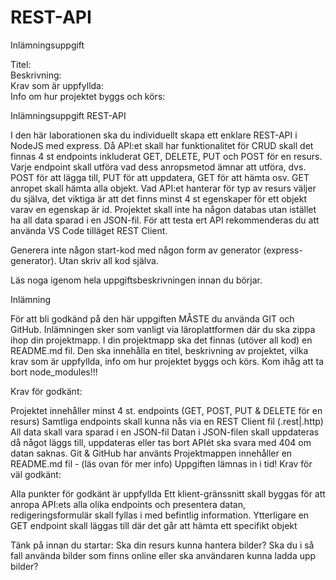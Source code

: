 # REST-API
Inlämningsuppgift 

Titel:
<br>
Beskrivning:
<br>
Krav som är uppfyllda:
<br>
Info om hur projektet byggs och körs:
<br>


Inlämningsuppgift
REST-API

 

I den här laborationen ska du individuellt skapa ett enklare REST-API i NodeJS med express. Då API:et skall har funktionalitet för CRUD skall det finnas 4 st endpoints inkluderat GET, DELETE, PUT och POST för en resurs. Varje endpoint skall utföra vad dess anropsmetod ämnar att utföra, dvs. POST för att lägga till, PUT för att uppdatera, GET för att hämta osv. GET anropet skall hämta alla objekt. Vad API:et hanterar för typ av resurs väljer du själva, det viktiga är att det finns minst 4 st egenskaper för ett objekt varav en egenskap är id. Projektet skall inte ha någon databas utan istället ha all data sparad i en JSON-fil. För att testa ert API rekommenderas du att använda VS Code tilläget REST Client.

 

Generera inte någon start-kod med någon form av generator (express-generator). Utan skriv all kod själva.

 

Läs noga igenom hela uppgiftsbeskrivningen innan du börjar.

Inlämning

För att bli godkänd på den här uppgiften MÅSTE du använda GIT och GitHub. Inlämningen sker som vanligt via läroplattformen där du ska zippa ihop din projektmapp. I din projektmapp ska det finnas (utöver all kod) en README.md fil. Den ska innehålla en titel, beskrivning av projektet, vilka krav som är uppfyllda, info om hur projektet byggs och körs. Kom ihåg att ta bort node_modules!!!

Krav för godkänt:

Projektet innehåller minst 4 st. endpoints (GET, POST, PUT & DELETE för en resurs)
Samtliga endpoints skall kunna nås via en REST Client fil (.rest|.http)
All data skall vara sparad i en JSON-fil
Datan i JSON-filen skall uppdateras då något läggs till, uppdateras eller tas bort
APIét ska svara med 404 om datan saknas.
Git & GitHub har använts
Projektmappen innehåller en README.md fil - (läs ovan för mer info)
Uppgiften lämnas in i tid!
Krav för väl godkänt:

Alla punkter för godkänt är uppfyllda
Ett klient-gränssnitt skall byggas för att anropa API:ets alla olika endpoints och presentera datan, redigeringsformulär skall fyllas i med befintlig information.
Ytterligare en GET endpoint skall läggas till där det går att hämta ett specifikt objekt
 

Tänk på innan du startar: Ska din resurs kunna hantera bilder? Ska du i så fall använda bilder som finns online eller ska användaren kunna ladda upp bilder?
<!-- 1.1 Level 1 and 2: Initiation.<br>
1.2 Level 3 and 4: Intermediate.<br>
1.3 Level 5: Advanced.<br>
1.4 Level 6 and 7: Professional.<br>
-->
